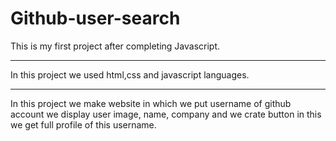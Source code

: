 # Github-user-search
This is my first project after completing Javascript.<hr>
In this project we used html,css and javascript languages.<hr>
In this project we make website in which we put username of github account we display user image, name, company and we crate button in this we get full profile of this username.
